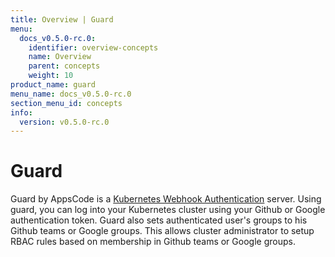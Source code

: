 ```yaml
---
title: Overview | Guard
menu:
  docs_v0.5.0-rc.0:
    identifier: overview-concepts
    name: Overview
    parent: concepts
    weight: 10
product_name: guard
menu_name: docs_v0.5.0-rc.0
section_menu_id: concepts
info:
  version: v0.5.0-rc.0
---
```


# Guard

 Guard by AppsCode is a [Kubernetes Webhook Authentication](https://kubernetes.io/docs/admin/authentication/#webhook-token-authentication) server. Using guard, you can log into your Kubernetes cluster using your Github or Google authentication token. Guard also sets authenticated user's groups to his Github teams or Google groups. This allows cluster administrator to setup RBAC rules based on membership in Github teams or Google groups.

